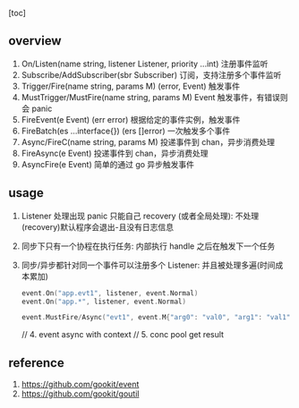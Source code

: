 [toc]

## overview

1. On/Listen(name string, listener Listener, priority ...int) 注册事件监听
2. Subscribe/AddSubscriber(sbr Subscriber) 订阅，支持注册多个事件监听
3. Trigger/Fire(name string, params M) (error, Event) 触发事件
4. MustTrigger/MustFire(name string, params M) Event 触发事件，有错误则会 panic
5. FireEvent(e Event) (err error) 根据给定的事件实例，触发事件
6. FireBatch(es ...interface{}) (ers []error) 一次触发多个事件
7. Async/FireC(name string, params M) 投递事件到 chan，异步消费处理
8. FireAsync(e Event) 投递事件到 chan，异步消费处理
9. AsyncFire(e Event) 简单的通过 go 异步触发事件

## usage

1. Listener 处理出现 panic 只能自己 recovery (或者全局处理): 不处理(recovery)默认程序会退出-且没有日志信息
2. 同步下只有一个协程在执行任务: 内部执行 handle 之后在触发下一个任务
3. 同步/异步都针对同一个事件可以注册多个 Listener: 并且被处理多遍(时间成本累加)

   ```go
   event.On("app.evt1", listener, event.Normal)
   event.On("app.*", listener, event.Normal)

   event.MustFire/Async("evt1", event.M{"arg0": "val0", "arg1": "val1"})
   ```

   // 4. event async with context
   // 5. conc pool get result

## reference

1. https://github.com/gookit/event
2. https://github.com/gookit/goutil
